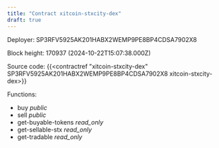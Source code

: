```yaml
---
title: "Contract xitcoin-stxcity-dex"
draft: true
---
```

Deployer: SP3RFV5925AK201HABX2WEMP9PE8BP4CDSA7902X8


 



Block height: 170937 (2024-10-22T15:07:38.000Z)

Source code: {{<contractref "xitcoin-stxcity-dex" SP3RFV5925AK201HABX2WEMP9PE8BP4CDSA7902X8 xitcoin-stxcity-dex>}}

Functions:

* buy _public_
* sell _public_
* get-buyable-tokens _read_only_
* get-sellable-stx _read_only_
* get-tradable _read_only_
